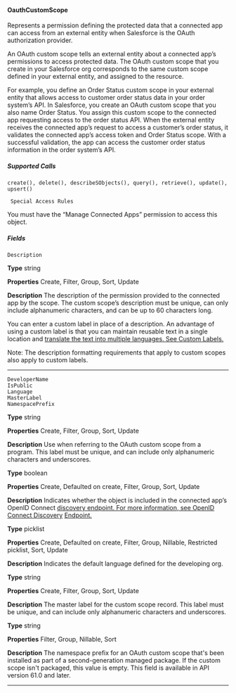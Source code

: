 #### OauthCustomScope

Represents a permission defining the protected data that a connected app can access from an external entity when Salesforce is the
OAuth authorization provider.

An OAuth custom scope tells an external entity about a connected app’s permissions to access protected data. The OAuth custom scope
that you create in your Salesforce org corresponds to the same custom scope defined in your external entity, and assigned to the resource.

For example, you define an Order Status custom scope in your external entity that allows access to customer order status data in your
order system’s API. In Salesforce, you create an OAuth custom scope that you also name Order Status. You assign this custom scope to
the connected app requesting access to the order status API. When the external entity receives the connected app’s request to access
a customer’s order status, it validates the connected app’s access token and Order Status scope. With a successful validation, the app
can access the customer order status information in the order system’s API.

##### Supported Calls
```
create(), delete(), describeSObjects(), query(), retrieve(), update(), upsert()

 Special Access Rules

```
You must have the “Manage Connected Apps” permission to access this object.

##### Fields

```
Description

```

**Type**
string

**Properties**
Create, Filter, Group, Sort, Update

**Description**
The description of the permission provided to the connected app by the scope.
The custom scope’s description must be unique, can only include alphanumeric
characters, and can be up to 60 characters long.

You can enter a custom label in place of a description. An advantage of using a
custom label is that you can maintain reusable text in a single location and
[translate the text into multiple languages. See Custom Labels.](https://help.salesforce.com/articleView?id=cl_about.htm&language=en_US)

Note: The description formatting requirements that apply to custom
scopes also apply to custom labels.


-----

```
DeveloperName
IsPublic
Language
MasterLabel
NamespacePrefix

```

**Type**
string

**Properties**
Create, Filter, Group, Sort, Update

**Description**
Use when referring to the OAuth custom scope from a program. This label must
be unique, and can include only alphanumeric characters and underscores.

**Type**
boolean

**Properties**
Create, Defaulted on create, Filter, Group, Sort, Update

**Description**
Indicates whether the object is included in the connected app’s OpenID Connect
[discovery endpoint. For more information, see OpenID Connect Discovery](https://help.salesforce.com/articleView?id=remoteaccess_using_openid_discovery_endpoint.htm&language=en_US)
[Endpoint.](https://help.salesforce.com/articleView?id=remoteaccess_using_openid_discovery_endpoint.htm&language=en_US)

**Type**
picklist

**Properties**
Create, Defaulted on create, Filter, Group, Nillable, Restricted picklist, Sort, Update

**Description**
Indicates the default language defined for the developing org.

**Type**
string

**Properties**
Create, Filter, Group, Sort, Update

**Description**
The master label for the custom scope record. This label must be unique, and
can include only alphanumeric characters and underscores.

**Type**
string

**Properties**
Filter, Group, Nillable, Sort

**Description**
The namespace prefix for an OAuth custom scope that's been installed as part
of a second-generation managed package. If the custom scope isn't packaged,
this value is empty. This field is available in API version 61.0 and later.


-----
